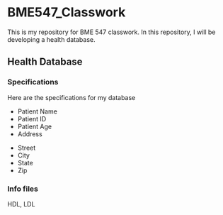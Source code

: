 # BME547_Classwork

This is my repository for BME 547 classwork.
In this repository, I will be developing a health database.

## Health Database
### Specifications
Here are the specifications for my database
* Patient Name
* Patient ID
* Patient Age
* Address
 - Street
 - City
 - State
 - Zip


### Info files
HDL, LDL

